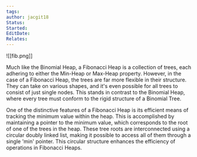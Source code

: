```yaml
---
tags: 
author: jacgit18
Status: 
Started: 
EditDate: 
Relates:
---
```

![[fib.png]]

Much like the Binomial Heap, a Fibonacci Heap is a collection of trees, each adhering to either the Min-Heap or Max-Heap property. However, in the case of a Fibonacci Heap, the trees are far more flexible in their structure. They can take on various shapes, and it's even possible for all trees to consist of just single nodes. This stands in contrast to the Binomial Heap, where every tree must conform to the rigid structure of a Binomial Tree.

One of the distinctive features of a Fibonacci Heap is its efficient means of tracking the minimum value within the heap. This is accomplished by maintaining a pointer to the minimum value, which corresponds to the root of one of the trees in the heap. These tree roots are interconnected using a circular doubly linked list, making it possible to access all of them through a single 'min' pointer. This circular structure enhances the efficiency of operations in Fibonacci Heaps.